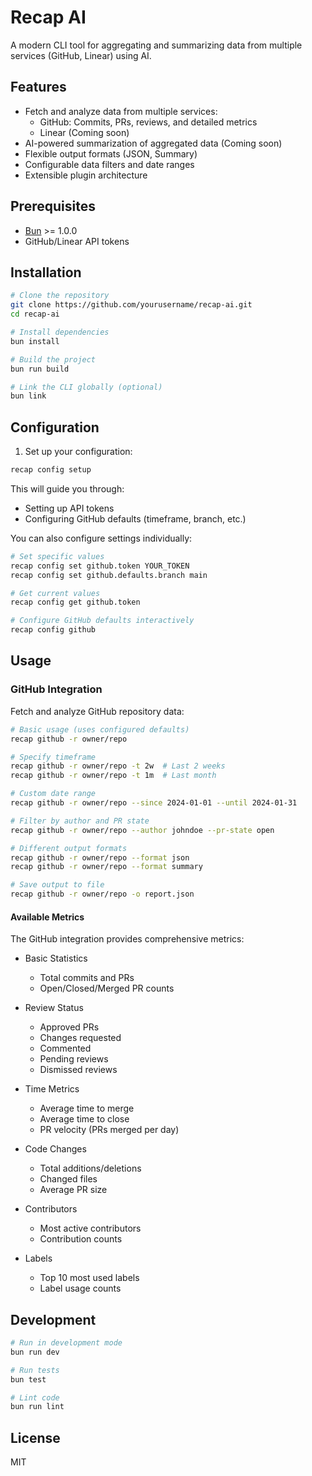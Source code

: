 # Recap AI

A modern CLI tool for aggregating and summarizing data from multiple services (GitHub, Linear) using AI.

## Features

- Fetch and analyze data from multiple services:
  - GitHub: Commits, PRs, reviews, and detailed metrics
  - Linear (Coming soon)
- AI-powered summarization of aggregated data (Coming soon)
- Flexible output formats (JSON, Summary)
- Configurable data filters and date ranges
- Extensible plugin architecture

## Prerequisites

- [Bun](https://bun.sh) >= 1.0.0
- GitHub/Linear API tokens

## Installation

```bash
# Clone the repository
git clone https://github.com/yourusername/recap-ai.git
cd recap-ai

# Install dependencies
bun install

# Build the project
bun run build

# Link the CLI globally (optional)
bun link
```

## Configuration

1. Set up your configuration:

```bash
recap config setup
```

This will guide you through:

- Setting up API tokens
- Configuring GitHub defaults (timeframe, branch, etc.)

You can also configure settings individually:

```bash
# Set specific values
recap config set github.token YOUR_TOKEN
recap config set github.defaults.branch main

# Get current values
recap config get github.token

# Configure GitHub defaults interactively
recap config github
```

## Usage

### GitHub Integration

Fetch and analyze GitHub repository data:

```bash
# Basic usage (uses configured defaults)
recap github -r owner/repo

# Specify timeframe
recap github -r owner/repo -t 2w  # Last 2 weeks
recap github -r owner/repo -t 1m  # Last month

# Custom date range
recap github -r owner/repo --since 2024-01-01 --until 2024-01-31

# Filter by author and PR state
recap github -r owner/repo --author johndoe --pr-state open

# Different output formats
recap github -r owner/repo --format json
recap github -r owner/repo --format summary

# Save output to file
recap github -r owner/repo -o report.json
```

#### Available Metrics

The GitHub integration provides comprehensive metrics:

- Basic Statistics

  - Total commits and PRs
  - Open/Closed/Merged PR counts

- Review Status

  - Approved PRs
  - Changes requested
  - Commented
  - Pending reviews
  - Dismissed reviews

- Time Metrics

  - Average time to merge
  - Average time to close
  - PR velocity (PRs merged per day)

- Code Changes

  - Total additions/deletions
  - Changed files
  - Average PR size

- Contributors

  - Most active contributors
  - Contribution counts

- Labels
  - Top 10 most used labels
  - Label usage counts

## Development

```bash
# Run in development mode
bun run dev

# Run tests
bun test

# Lint code
bun run lint
```

## License

MIT
